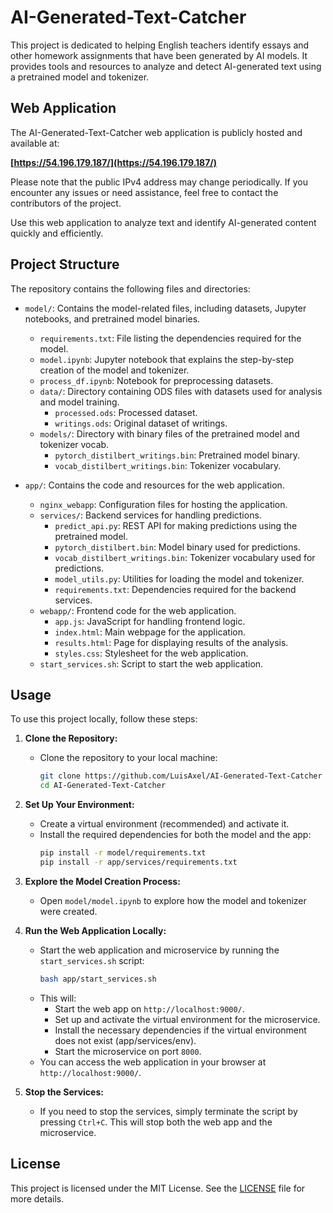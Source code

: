 # AI-Generated-Text-Catcher

This project is dedicated to helping English teachers identify essays and other homework assignments that have been generated by AI models. It provides tools and resources to analyze and detect AI-generated text using a pretrained model and tokenizer.

## Web Application

The AI-Generated-Text-Catcher web application is publicly hosted and available at:

**[https://54.196.179.187/](https://54.196.179.187/)**

Please note that the public IPv4 address may change periodically. If you encounter any issues or need assistance, feel free to contact the contributors of the project.

Use this web application to analyze text and identify AI-generated content quickly and efficiently.

## Project Structure

The repository contains the following files and directories:

- `model/`: Contains the model-related files, including datasets, Jupyter notebooks, and pretrained model binaries.
  - `requirements.txt`: File listing the dependencies required for the model.
  - `model.ipynb`: Jupyter notebook that explains the step-by-step creation of the model and tokenizer.
  - `process_df.ipynb`: Notebook for preprocessing datasets.
  - `data/`: Directory containing ODS files with datasets used for analysis and model training.
    - `processed.ods`: Processed dataset.
    - `writings.ods`: Original dataset of writings.
  - `models/`: Directory with binary files of the pretrained model and tokenizer vocab.
    - `pytorch_distilbert_writings.bin`: Pretrained model binary.
    - `vocab_distilbert_writings.bin`: Tokenizer vocabulary.

- `app/`: Contains the code and resources for the web application.
  - `nginx_webapp`: Configuration files for hosting the application.
  - `services/`: Backend services for handling predictions.
    - `predict_api.py`: REST API for making predictions using the pretrained model.
    - `pytorch_distilbert.bin`: Model binary used for predictions.
    - `vocab_distilbert_writings.bin`: Tokenizer vocabulary used for predictions.
    - `model_utils.py`: Utilities for loading the model and tokenizer.
    - `requirements.txt`: Dependencies required for the backend services.
  - `webapp/`: Frontend code for the web application.
    - `app.js`: JavaScript for handling frontend logic.
    - `index.html`: Main webpage for the application.
    - `results.html`: Page for displaying results of the analysis.
    - `styles.css`: Stylesheet for the web application.
  - `start_services.sh`: Script to start the web application.

## Usage

To use this project locally, follow these steps:

1. **Clone the Repository:**
   - Clone the repository to your local machine:
     ```bash
     git clone https://github.com/LuisAxel/AI-Generated-Text-Catcher
     cd AI-Generated-Text-Catcher
     ```

2. **Set Up Your Environment:**
   - Create a virtual environment (recommended) and activate it.
   - Install the required dependencies for both the model and the app:
     ```bash
     pip install -r model/requirements.txt
     pip install -r app/services/requirements.txt
     ```

3. **Explore the Model Creation Process:**
   - Open `model/model.ipynb` to explore how the model and tokenizer were created.

4. **Run the Web Application Locally:**
   - Start the web application and microservice by running the `start_services.sh` script:
     ```bash
     bash app/start_services.sh
     ```
   - This will:
     - Start the web app on `http://localhost:9000/`.
     - Set up and activate the virtual environment for the microservice.
     - Install the necessary dependencies if the virtual environment does not exist (app/services/env).
     - Start the microservice on port `8000`.
   - You can access the web application in your browser at `http://localhost:9000/`.

5. **Stop the Services:**
   - If you need to stop the services, simply terminate the script by pressing `Ctrl+C`. This will stop both the web app and the microservice.

## License

This project is licensed under the MIT License. See the [LICENSE](LICENSE) file for more details.
